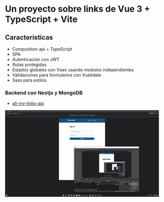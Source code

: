 # Un proyecto sobre links de Vue 3 + TypeScript + Vite

## Características
- Composition api + TypeScript
- SPA 
- Autenticación con JWT
- Rutas protegidas
- Estados globales con Vuex usando modulos independientes
- Validaciones para formularios con Vuelidate
- Sass para estilos

### Backend con Nestjs y MongoDB
- [all-my-links-api](https://github.com/Oliver-G-R/all-my-links-api)


![](./2022-07-04%2022-21-04.gif)
